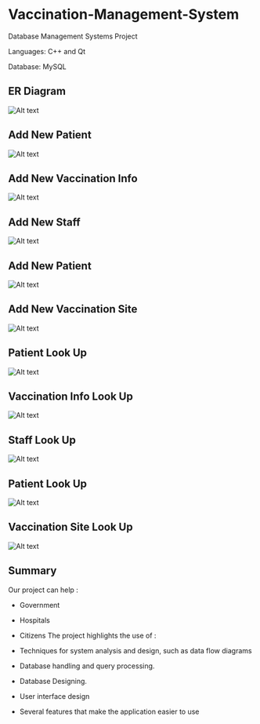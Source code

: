 # Vaccination-Management-System

Database Management Systems Project

Languages: C++ and Qt

Database: MySQL

## ER Diagram
![Alt text](./src/src/erdiagram.png "er diagram")
## Add New Patient
![Alt text](./src/demoPic/addPatientInfo.png)
## Add New Vaccination Info
![Alt text](./src/demoPic/addPatientVax.png)
## Add New Staff
![Alt text](./src/demoPic/addStaff.png)
## Add New Patient
![Alt text](./src/demoPic/addVaxdetail.png)
## Add New Vaccination Site
![Alt text](./src/demoPic/addVaxSite.png)
## Patient Look Up
![Alt text](./src/demoPic/pastVaxxGivenoutTab.png)
## Vaccination Info Look Up
![Alt text](./src/demoPic/patientTab.png)
## Staff Look Up
![Alt text](./src/demoPic/siteTab.png)
## Patient Look Up
![Alt text](./src/demoPic/staffTab.png)
## Vaccination Site Look Up
![Alt text](./src/demoPic/vaxxTab.png)

## Summary
Our project can help :

- Government
- Hospitals
- Citizens
The project highlights the use of :

- Techniques for system analysis and design, such as data flow diagrams
- Database handling and query processing.
- Database Designing.
- User interface design
- Several features that make the application easier to use